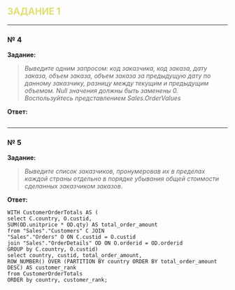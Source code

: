 ## <font color="#E0DE71">ЗАДАНИЕ 1</font>

***
### № 4

**Задание:**

>_Выведите одним запросом: код заказчика, код заказа, дату заказа, объем заказа, объем заказа за предыдущую дату по данному заказчику, разницу между текущим и предыдущим объемом. Null значения должны быть заменены 0. Воспользуйтесь представлением Sales.OrderValues_

**Ответ:**

 ```mysql

```


***
### № 5

**Задание:**

>_Выведите список заказчиков, пронумеровав их в пределах каждой страны отдельно в порядке убывания общей стоимости сделанных заказчиком заказов._

**Ответ:** 

 ```mysql
WITH CustomerOrderTotals AS (  
select C.country, O.custid,  
SUM(OD.unitprice * OD.qty) AS total_order_amount  
from "Sales"."Customers" C JOIN  
"Sales"."Orders" O ON C.custid = O.custid  
join "Sales"."OrderDetails" OD ON O.orderid = OD.orderid  
GROUP by C.country, O.custid)  
select country, custid, total_order_amount,  
ROW_NUMBER() OVER (PARTITION BY country ORDER BY total_order_amount DESC) AS customer_rank  
from CustomerOrderTotals  
ORDER by country, customer_rank;
```

